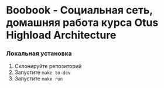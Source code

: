 # Boobook - Социальная сеть, домашняя работа курса Otus Highload Architecture

### Локальная установка
1. Склонируйте репозиторий
2. Запустите ``make to-dev``
3. Запустите ``make run``
